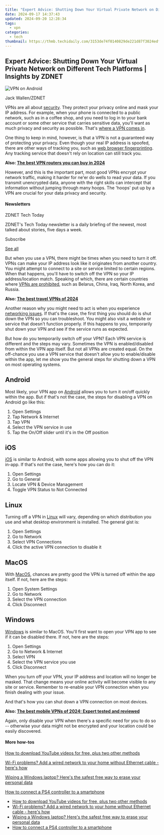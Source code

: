 ```yaml
---
title: "Expert Advice: Shutting Down Your Virtual Private Network on Different Tech Platforms | Insights by ZDNET"
date: 2024-09-17 14:37:43
updated: 2024-09-20 12:28:34
tags:
  - vpn
categories:
  - tech
thumbnail: https://thmb.techidaily.com/3153de74f0140829de221d87f3024edf0be402597c10c002cec7499f13b2deb2.jpg
---
```


## Expert Advice: Shutting Down Your Virtual Private Network on Different Tech Platforms | Insights by ZDNET

![VPN on Android](https://www.zdnet.com/a/img/resize/245e6be143a3cdde9783b5bd12e9284540ee532c/2024/06/04/d57a1705-0549-48e5-915f-8eb519cd290c/vpnhero.jpg?auto=webp&width=1280)

Jack Wallen/ZDNET

VPNs are all about [security](https://www.zdnet.com/article/cybersecurity-101-everything-on-how-to-protect-your-privacy-and-stay-safe-online/). They protect your privacy online and mask your IP address. For example, when your phone is connected to a public network, such as in a coffee shop, and you need to log in to your bank account or some other service that carries sensitive data, you'll want as much privacy and security as possible. That's [where a VPN comes in](https://www.zdnet.com/article/best-vpn/).

One thing to keep in mind, however, is that a VPN is not a guaranteed way of protecting your privacy. Even though your real IP address is spoofed, there are other ways of tracking you, such as [web browser fingerprinting](https://www.zdnet.com/home-and-office/work-life/whats-the-best-way-to-ensure-your-privacy-with-a-web-browser/). Any tracking service that doesn't rely on location can still track you.

**Also: [The best VPN routers you can buy in 2024](https://www.zdnet.com/article/best-vpn-router/)**

However, and this is the important part, most good VPNs encrypt your network traffic, making it harder for ne'er do wells to read your data. If you transmit unencrypted data, anyone with the right skills can intercept that information without jumping through many hoops. The 'hoops' put up by a VPN are crucial for your data privacy and security.

#### Newsletters

ZDNET Tech Today

ZDNET's Tech Today newsletter is a daily briefing of the newest, most talked about stories, five days a week.

 Subscribe

[See all](https://www.zdnet.com/newsletters/)

But when you use a VPN, there might be times when you need to turn it off. VPNs can make your IP address look like it originates from another country. You might attempt to connect to a site or service limited to certain regions. When that happens, you'll have to switch off the VPN so your IP address/location match. Speaking of which, there are certain countries where [VPNs are prohibited](https://www.zdnet.com/article/what-is-a-vpn-and-why-do-you-need-one-all-your-virtual-private-network-questions-answered/), such as Belarus, China, Iraq, North Korea, and Russia. 

**Also: [The best travel VPNs of 2024](https://www.zdnet.com/article/best-travel-vpn/)**

Another reason why you might need to act is when you experience [networking issues](https://www.zdnet.com/home-and-office/networking/this-small-change-in-the-definition-of-broadband-could-have-a-big-impact/). If that's the case, the first thing you should do is shut down the VPN so you can troubleshoot. You might also visit a website or service that doesn't function properly. If this happens to you, temporarily shut down your VPN and see if the service runs as expected.

But how do you temporarily switch off your VPN? Each VPN service is different and the steps may vary. Sometimes the VPN is enabled/disabled from within the VPN app itself. But not all VPNs are created equal. On the off-chance you use a VPN service that doesn't allow you to enable/disable within the app, let me show you the general steps for shutting down a VPN on most operating systems.

## Android

Most likely, your VPN app on [Android](https://www.zdnet.com/article/best-android-phone/) allows you to turn it on/off quickly within the app. But if that's not the case, the steps for disabling a VPN on Android go like this:

1. Open Settings
2. Tap Network & Internet
3. Tap VPN
4. Select the VPN service in use
5. Tap the On/Off slider until it's in the Off position

## iOS

[iOS](https://www.zdnet.com/article/best-iphone/) is similar to Android, with some apps allowing you to shut off the VPN in-app. If that's not the case, here's how you can do it:

1. Open Settings
2. Go to General
3. Locate VPN & Device Management
4. Toggle VPN Status to Not Connected

## Linux

Turning off a VPN in [Linux](https://www.zdnet.com/article/how-to-choose-the-right-linux-desktop-distribution-for-you/) will vary, depending on which distribution you use and what desktop environment is installed. The general gist is:

1. Open Settings
2. Go to Network
3. Select VPN Connections
4. Click the active VPN connection to disable it

## MacOS

With [MacOS](https://www.zdnet.com/article/best-mac/), chances are pretty good the VPN is turned off within the app itself. If not, here are the steps:

1. Open System Settings
2. Go to Network
3. Select the VPN connection
4. Click Disconnect

## Windows

[Windows](https://www.zdnet.com/article/best-vpn-for-windows-pc/) is similar to MacOS. You'll first want to open your VPN app to see if it can be disabled there. If not, here are the steps:

1. Open Settings
2. Go to Network & Internet
3. Select VPN
4. Select the VPN service you use
5. Click Disconnect

When you turn off your VPN, your IP address and location will no longer be masked. That change means your online activity will become visible to any site or service. Remember to re-enable your VPN connection when you finish dealing with your issue.

And that's how you can shut down a VPN connection on most devices. 

**Also: [The best mobile VPNs of 2024: Expert tested and reviewed](https://www.zdnet.com/article/best-mobile-vpn/)** 

Again, only disable your VPN when there's a specific need for you to do so -- otherwise your data might not be encrypted and your location could be easily discovered.

#### More how-tos

[How to download YouTube videos for free, plus two other methods](https://www.zdnet.com/article/how-to-download-youtube-videos-for-free-plus-two-other-methods/ "How to download YouTube videos for free, plus two other methods")

[Wi-Fi problems? Add a wired network to your home without Ethernet cable - here's how](https://www.zdnet.com/article/wi-fi-problems-how-to-add-a-wired-network-to-your-home-without-ethernet-cable/ "Wi-Fi problems? Add a wired network to your home without Ethernet cable - here's how")

[Wiping a Windows laptop? Here's the safest free way to erase your personal data](https://www.zdnet.com/article/wiping-a-windows-laptop-heres-the-safest-free-way-to-erase-your-personal-data/ "Wiping a Windows laptop? Here's the safest free way to erase your personal data")

[How to connect a PS4 controller to a smartphone](https://www.zdnet.com/article/how-to-connect-a-ps4-controller-to-a-smartphone/ "How to connect a PS4 controller to a smartphone")

* [How to download YouTube videos for free, plus two other methods](https://www.zdnet.com/article/how-to-download-youtube-videos-for-free-plus-two-other-methods/ "How to download YouTube videos for free, plus two other methods")
* [Wi-Fi problems? Add a wired network to your home without Ethernet cable - here's how](https://www.zdnet.com/article/wi-fi-problems-how-to-add-a-wired-network-to-your-home-without-ethernet-cable/ "Wi-Fi problems? Add a wired network to your home without Ethernet cable - here's how")
* [Wiping a Windows laptop? Here's the safest free way to erase your personal data](https://www.zdnet.com/article/wiping-a-windows-laptop-heres-the-safest-free-way-to-erase-your-personal-data/ "Wiping a Windows laptop? Here's the safest free way to erase your personal data")
* [How to connect a PS4 controller to a smartphone](https://www.zdnet.com/article/how-to-connect-a-ps4-controller-to-a-smartphone/ "How to connect a PS4 controller to a smartphone")

<ins class="adsbygoogle"
     style="display:block"
     data-ad-format="autorelaxed"
     data-ad-client="ca-pub-7571918770474297"
     data-ad-slot="1223367746"></ins>



<ins class="adsbygoogle"
     style="display:block"
     data-ad-client="ca-pub-7571918770474297"
     data-ad-slot="8358498916"
     data-ad-format="auto"
     data-full-width-responsive="true"></ins>

